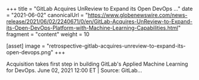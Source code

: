 +++
title = "GitLab Acquires UnReview to Expand its Open DevOps ..."
date = "2021-06-02"
canonicalUrl = "https://www.globenewswire.com/news-release/2021/06/02/2240671/0/en/GitLab-Acquires-UnReview-to-Expand-its-Open-DevOps-Platform-with-Machine-Learning-Capabilities.html"
fragment = "content"
weight = 10

[asset]
    image = "retrospective-gitlab-acquires-unreview-to-expand-its-open-devops.png"
+++

Acquisition takes first step in building GitLab's Applied Machine Learning 
for DevOps. June 02, 2021 12:00 ET | Source: GitLab...
